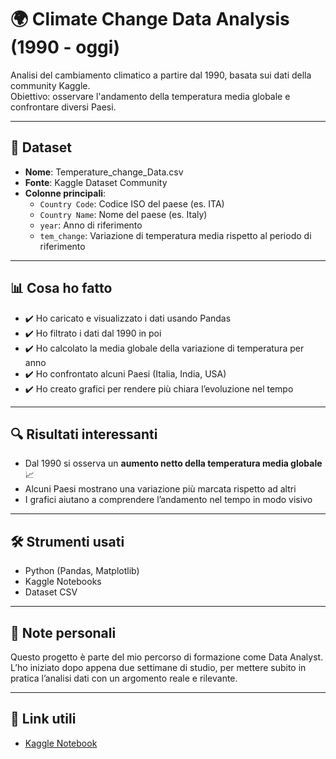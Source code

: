 # 🌍 Climate Change Data Analysis (1990 - oggi)

Analisi del cambiamento climatico a partire dal 1990, basata sui dati della community Kaggle.  
Obiettivo: osservare l'andamento della temperatura media globale e confrontare diversi Paesi.

---

## 📁 Dataset

- **Nome**: Temperature_change_Data.csv  
- **Fonte**: Kaggle Dataset Community  
- **Colonne principali**:
  - `Country Code`: Codice ISO del paese (es. ITA)
  - `Country Name`: Nome del paese (es. Italy)
  - `year`: Anno di riferimento
  - `tem_change`: Variazione di temperatura media rispetto al periodo di riferimento

---

## 📊 Cosa ho fatto

- ✔️ Ho caricato e visualizzato i dati usando Pandas
- ✔️ Ho filtrato i dati dal 1990 in poi
- ✔️ Ho calcolato la media globale della variazione di temperatura per anno
- ✔️ Ho confrontato alcuni Paesi (Italia, India, USA)
- ✔️ Ho creato grafici per rendere più chiara l’evoluzione nel tempo

---

## 🔍 Risultati interessanti

- Dal 1990 si osserva un **aumento netto della temperatura media globale** 📈
- Alcuni Paesi mostrano una variazione più marcata rispetto ad altri
- I grafici aiutano a comprendere l’andamento nel tempo in modo visivo

---

## 🛠️ Strumenti usati

- Python (Pandas, Matplotlib)
- Kaggle Notebooks
- Dataset CSV

---

## 📌 Note personali

Questo progetto è parte del mio percorso di formazione come Data Analyst.  
L’ho iniziato dopo appena due settimane di studio, per mettere subito in pratica l’analisi dati con un argomento reale e rilevante.

---

## 🔗 Link utili

- [Kaggle Notebook](https://www.kaggle.com/code/stefano1121/social-media-and-mental-health)

